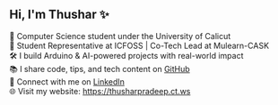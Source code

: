 ## Hi, I'm Thushar ✨

🧠 Computer Science student under the University of Calicut  
🚀 Student Representative at ICFOSS | Co-Tech Lead at Mulearn-CASK  
🛠️ I build Arduino & AI-powered projects with real-world impact  
📚 I share code, tips, and tech content on [GitHub](https://github.com/thusharpradeep)  
🔗 Connect with me on [LinkedIn](https://linkedin.com/in/thushar-pradeep-42770b300)  
🌐 Visit my website: https://thusharpradeep.ct.ws

